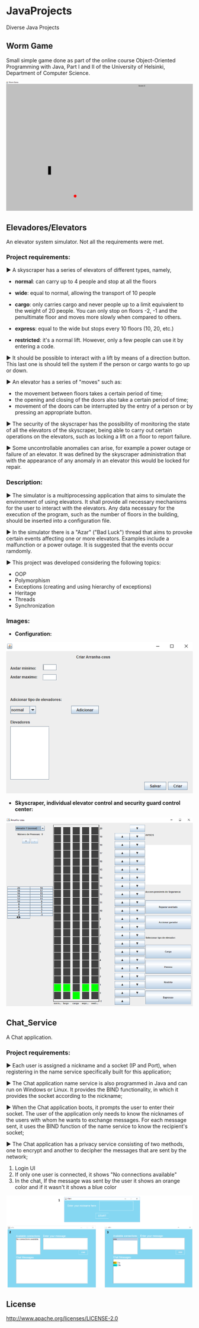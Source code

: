 # JavaProjects
Diverse Java Projects

## **Worm Game**
Small simple game done as part of the online course Object-Oriented Programming with Java, Part I and II 
of the University of Helsinki, Department of Computer Science. 

![alt text](https://github.com/sofylopdev/JavaProjects/blob/master/WormGame.png)



## **Elevadores/Elevators**
An elevator system simulator. Not all the requirements were met.

### Project requirements:
► A skyscraper has a series of elevators of different types, namely,

 - **normal**: can carry up to 4 people and stop at all the floors
      
 - **wide**: equal to normal, allowing the transport of 10 people
      
 - **cargo**: only carries cargo and never people up to a limit equivalent to the weight of 20 people. 
                  You can only stop on floors -2, -1 and the penultimate floor 
                  and moves more slowly when compared to others.
                  
  - **express**: equal to the wide but stops every 10 floors (10, 20, etc.)
      
 - **restricted**: it's a normal lift. However, only a few people can use it by entering a code.
      
►  It should be possible to interact with a lift by means of a direction button. This last one is should 
      tell the system if the person or cargo wants to go up or down.
 
►  An elevator has a series of "moves" such as:
 - the movement between floors takes a certain period of time;
 - the opening and closing of the doors also take a certain period of time;
 -  movement of the doors can be interrupted by the entry of a person or by pressing an appropriate button.
      
►  The security of the skyscraper has the possibility of monitoring the state of all the elevators of the 
      skyscraper, being able to carry out certain operations on the elevators, such as locking a lift on a floor to
      report failure.
      
►  Some uncontrollable anomalies can arise, for example a power outage or failure of an elevator. It was defined by the 
      skyscraper administration that with the appearance of any anomaly in an elevator this would be locked for repair.
      
      
### Description:
►  The simulator is a multiprocessing application that aims to simulate the environment of using elevators. 
      It shall provide all necessary mechanisms for the user to interact with the elevators.
      Any data necessary for the execution of the program, such as the number of floors in the building, should be
      inserted into a configuration file.
      
►  In the simulator there is a "Azar" ("Bad Luck") thread that aims to provoke certain events affecting one 
      or more elevators. Examples include a malfunction or a power outage. It is suggested that the events occur ramdomly.
      
►  This project was developed considering the following topics:
 - OOP
 - Polymorphism
 - Exceptions (creating and using hierarchy of exceptions)
 - Heritage
 - Threads
 - Synchronization
      

### Images:

 - **Configuration:**

![alt text](https://github.com/sofylopdev/JavaProjects/blob/master/Elevadores1.png)

 - **Skyscraper, individual elevator control and security guard control center:**

![alt text](https://github.com/sofylopdev/JavaProjects/blob/master/Elevadores2.png)


## **Chat_Service**

A Chat application.

### Project requirements:

► Each user is assigned a nickname and a socket (IP and Port), when registering 
  in the name service specifically built for this application;

► The Chat application name service is also programmed in Java and can run on Windows or Linux. 
  It provides the BIND functionality, in which it provides the socket according to the nickname;

► When the Chat application boots, it prompts the user to enter their socket. 
  The user of the application only needs to know the nicknames of the users with whom he wants to exchange messages. 
  For each message sent, it uses the BIND function of the name service to know the recipient's socket;

► The Chat application has a privacy service consisting of two methods, one to encrypt and 
  another to decipher the messages that are sent by the network;

 1. Login UI
 2. If only one user is connected, it shows "No connections available"
 3. In the chat, If the message was sent by the user it shows an orange color and if it wasn't it shows a blue color

![alt text](https://github.com/sofylopdev/JavaProjects/blob/master/ChatApp.png)

## License

 http://www.apache.org/licenses/LICENSE-2.0
 

